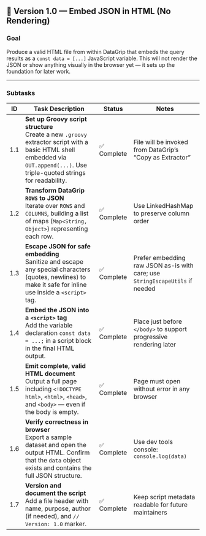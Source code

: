 ## 🧩 Version 1.0 — Embed JSON in HTML (No Rendering)

### Goal

Produce a valid HTML file from within DataGrip that embeds the query results as a `const data = [...]` JavaScript variable. This will not render the JSON or show anything visually in the browser yet — it sets up the foundation for later work.

---

### Subtasks

| ID   | Task Description | Status   | Notes |
|------|------------------|----------|-------|
| 1.1  | **Set up Groovy script structure**<br>Create a new `.groovy` extractor script with a basic HTML shell embedded via `OUT.append(...)`. Use triple-quoted strings for readability. | ✅ Complete | File will be invoked from DataGrip’s “Copy as Extractor” |
| 1.2  | **Transform DataGrip `ROWS` to JSON**<br>Iterate over `ROWS` and `COLUMNS`, building a list of maps (`Map<String, Object>`) representing each row. | ✅ Complete | Use LinkedHashMap to preserve column order |
| 1.3  | **Escape JSON for safe embedding**<br>Sanitize and escape any special characters (quotes, newlines) to make it safe for inline use inside a `<script>` tag. | ✅ Complete | Prefer embedding raw JSON as-is with care; use `StringEscapeUtils` if needed |
| 1.4  | **Embed the JSON into a `<script>` tag**<br>Add the variable declaration `const data = ...;` in a script block in the final HTML output. | ✅ Complete | Place just before `</body>` to support progressive rendering later |
| 1.5  | **Emit complete, valid HTML document**<br>Output a full page including `<!DOCTYPE html>`, `<html>`, `<head>`, and `<body>` — even if the body is empty. | ✅ Complete | Page must open without error in any browser |
| 1.6  | **Verify correctness in browser**<br>Export a sample dataset and open the output HTML. Confirm that the `data` object exists and contains the full JSON structure. | ✅ Complete | Use dev tools console: `console.log(data)` |
| 1.7  | **Version and document the script**<br>Add a file header with name, purpose, author (if needed), and `// Version: 1.0` marker. | ✅ Complete | Keep script metadata readable for future maintainers |
